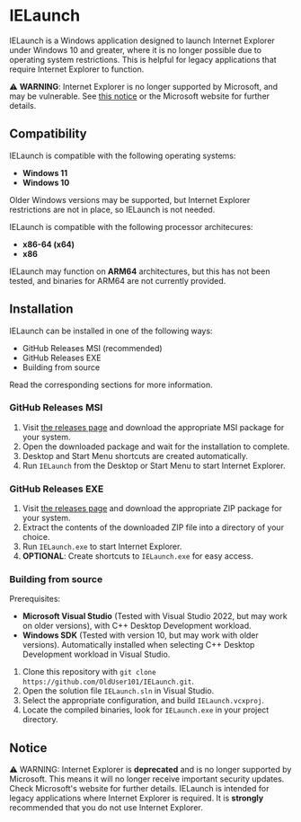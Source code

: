 # IELaunch
IELaunch is a Windows application designed to launch Internet Explorer under Windows 10 and greater, where it is no longer possible due to operating system restrictions.
This is helpful for legacy applications that require Internet Explorer to function. 

⚠ **WARNING**: Internet Explorer is no longer supported by Microsoft, and may be vulnerable. See [this notice](https://github.com/OldUser101/IELaunch#notice) or the Microsoft website for further details.

## Compatibility
IELaunch is compatible with the following operating systems:
- **Windows 11**
- **Windows 10**

Older Windows versions may be supported, but Internet Explorer restrictions are not in place, so IELaunch is not needed.

IELaunch is compatible with the following processor architecures:
- **x86-64 (x64)**
- **x86**

IELaunch may function on **ARM64** architectures, but this has not been tested, and binaries for ARM64 are not currently provided.

## Installation
IELaunch can be installed in one of the following ways:
- GitHub Releases MSI (recommended)
- GitHub Releases EXE
- Building from source

Read the corresponding sections for more information.

### GitHub Releases MSI
1. Visit [the releases page](https://github.com/OldUser101/IELaunch/releases) and download the appropriate MSI package for your system.
2. Open the downloaded package and wait for the installation to complete.
3. Desktop and Start Menu shortcuts are created automatically.
4. Run `IELaunch` from the Desktop or Start Menu to start Internet Explorer.

### GitHub Releases EXE
1. Visit [the releases page](https://github.com/OldUser101/IELaunch/releases) and download the appropriate ZIP package for your system.
2. Extract the contents of the downloaded ZIP file into a directory of your choice.
3. Run `IELaunch.exe` to start Internet Explorer.
4. **OPTIONAL**: Create shortcuts to `IELaunch.exe` for easy access. 

### Building from source
Prerequisites:
- **Microsoft Visual Studio** (Tested with Visual Studio 2022, but may work on older versions), with C++ Desktop Development workload.
- **Windows SDK** (Tested with version 10, but may work with older versions). Automatically installed when selecting C++ Desktop Development workload in Visual Studio.

1. Clone this repository with `git clone https://github.com/OldUser101/IELaunch.git`.
2. Open the solution file `IELaunch.sln` in Visual Studio.
3. Select the appropriate configuration, and build `IELaunch.vcxproj`.
4. Locate the compiled binaries, look for `IELaunch.exe` in your project directory.

## Notice
⚠ WARNING: Internet Explorer is **deprecated** and is no longer supported by Microsoft. This means it will no longer receive important security updates. Check Microsoft's website for further details. IELaunch is intended for legacy applications where Internet Explorer is required. It is **strongly** recommended that you do not use Internet Explorer. 
